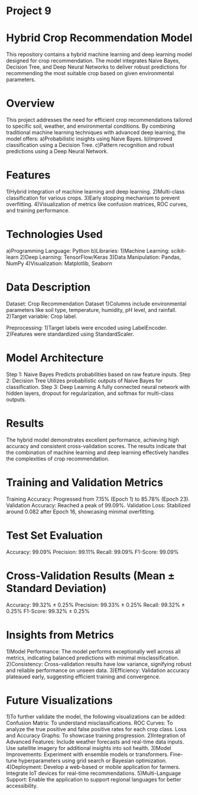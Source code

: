 # Project 9
# Hybrid Crop Recommendation Model
This repository contains a hybrid machine learning and deep learning model designed for crop recommendation. The model integrates Naive Bayes, Decision Tree, and Deep Neural Networks to deliver robust predictions for recommending the most suitable crop based on given environmental parameters.

# Overview
This project addresses the need for efficient crop recommendations tailored to specific soil, weather, and environmental conditions. By combining traditional machine learning techniques with advanced deep learning, the model offers:
a)Probabilistic insights using Naive Bayes.
b)Improved classification using a Decision Tree.
c)Pattern recognition and robust predictions using a Deep Neural Network.

# Features
1)Hybrid integration of machine learning and deep learning.
2)Multi-class classification for various crops.
3)Early stopping mechanism to prevent overfitting.
4)Visualization of metrics like confusion matrices, ROC curves, and training performance.

# Technologies Used
a)Programming Language: Python
b)Libraries:
1)Machine Learning: scikit-learn
2)Deep Learning: TensorFlow/Keras
3)Data Manipulation: Pandas, NumPy
4)Visualization: Matplotlib, Seaborn

# Data Description
Dataset: Crop Recommendation Dataset
1)Columns include environmental parameters like soil type, temperature, humidity, pH level, and rainfall.
2)Target variable: Crop label.

Preprocessing:
1)Target labels were encoded using LabelEncoder.
2)Features were standardized using StandardScaler.

# Model Architecture
Step 1: Naive Bayes
Predicts probabilities based on raw feature inputs.
Step 2: Decision Tree
Utilizes probabilistic outputs of Naive Bayes for classification.
Step 3: Deep Learning
A fully connected neural network with hidden layers, dropout for regularization, and softmax for multi-class outputs.

# Results
The hybrid model demonstrates excellent performance, achieving high accuracy and consistent cross-validation scores. The results indicate that the combination of machine learning and deep learning effectively handles the complexities of crop recommendation.
# Training and Validation Metrics
Training Accuracy: Progressed from 7.15% (Epoch 1) to 85.78% (Epoch 23).
Validation Accuracy: Reached a peak of 99.09%.
Validation Loss: Stabilized around 0.082 after Epoch 16, showcasing minimal overfitting.
# Test Set Evaluation
Accuracy: 99.09%
Precision: 99.11%
Recall: 99.09%
F1-Score: 99.09%
# Cross-Validation Results (Mean ± Standard Deviation)
Accuracy: 99.32% ± 0.25%
Precision: 99.33% ± 0.25%
Recall: 99.32% ± 0.25%
F1-Score: 99.32% ± 0.25%
# Insights from Metrics
1)Model Performance:
The model performs exceptionally well across all metrics, indicating balanced predictions with minimal misclassification.
2)Consistency:
Cross-validation results have low variance, signifying robust and reliable performance on unseen data.
3)Efficiency:
Validation accuracy plateaued early, suggesting efficient training and convergence.

# Future Visualizations
1)To further validate the model, the following visualizations can be added:
Confusion Matrix: To understand misclassifications.
ROC Curves: To analyze the true positive and false positive rates for each crop class.
Loss and Accuracy Graphs: To showcase training progression.
2)Integration of Advanced Features:
Include weather forecasts and real-time data inputs.
Use satellite imagery for additional insights into soil health.
3)Model Improvements:
Experiment with ensemble models or transformers.
Fine-tune hyperparameters using grid search or Bayesian optimization.
4)Deployment:
Develop a web-based or mobile application for farmers.
Integrate IoT devices for real-time recommendations.
5)Multi-Language Support:
Enable the application to support regional languages for better accessibility.

